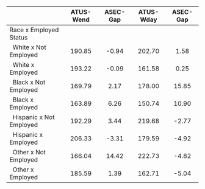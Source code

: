 
|                      |    ATUS-Wend |     ASEC-Gap |    ATUS-Wday |     ASEC-Gap |
| -------------------- | :----------: | :----------: | :----------: | :----------: |
| Race x Employed Status |              |              |              |              |
| &nbsp;&nbsp;White x Not Employed |       190.85 |        -0.94 |       202.70 |         1.58 |
| &nbsp;&nbsp;White x Employed |       193.22 |        -0.09 |       161.58 |         0.25 |
| &nbsp;&nbsp;Black x Not Employed |       169.79 |         2.17 |       178.00 |        15.85 |
| &nbsp;&nbsp;Black x Employed |       163.89 |         6.26 |       150.74 |        10.90 |
| &nbsp;&nbsp;Hispanic x Not Employed |       192.29 |         3.44 |       219.68 |        -2.77 |
| &nbsp;&nbsp;Hispanic x Employed |       206.33 |        -3.31 |       179.59 |        -4.92 |
| &nbsp;&nbsp;Other x Not Employed |       166.04 |        14.42 |       222.73 |        -4.82 |
| &nbsp;&nbsp;Other x Employed |       185.59 |         1.39 |       162.71 |        -5.04 |

